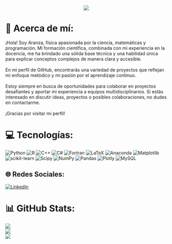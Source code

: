 <div id="header" align="center">
  <img decoding="async" src="https://github.com/aranzadata/aranzadata/banner.jpg" />
</div>

  # 💫 Acerca de mí:
¡Hola! Soy Aranza, física apasionada por la ciencia, matemáticas y programación. Mi formación científica, combinada con mi experiencia en la docencia, me ha brindado una sólida base técnica y una habilidad única para explicar conceptos complejos de manera clara y accesible.<br><br>En mi perfil de GitHub, encontrarás una variedad de proyectos que reflejan mi enfoque metódico y mi pasión por el aprendizaje continuo. <br><br>Estoy siempre en busca de oportunidades para colaborar en proyectos desafiantes y aportar mi experiencia a equipos multidisciplinarios. Si estás interesado en discutir ideas, proyectos o posibles colaboraciones, no dudes en contactarme.<br><br>¡Gracias por visitar mi perfil!


# 💻 Tecnologías:
![Python](https://img.shields.io/badge/python-3670A0?style=for-the-badge&logo=python&logoColor=ffdd54) ![R](https://img.shields.io/badge/r-%23276DC3.svg?style=for-the-badge&logo=r&logoColor=white) ![C++](https://img.shields.io/badge/c++-%2300599C.svg?style=for-the-badge&logo=c%2B%2B&logoColor=white) ![C#](https://img.shields.io/badge/c%23-%23239120.svg?style=for-the-badge&logo=csharp&logoColor=white) ![Fortran](https://img.shields.io/badge/Fortran-%23734F96.svg?style=for-the-badge&logo=fortran&logoColor=white) ![LaTeX](https://img.shields.io/badge/latex-%23008080.svg?style=for-the-badge&logo=latex&logoColor=white) ![Anaconda](https://img.shields.io/badge/Anaconda-%2344A833.svg?style=for-the-badge&logo=anaconda&logoColor=white) ![Matplotlib](https://img.shields.io/badge/Matplotlib-%23ffffff.svg?style=for-the-badge&logo=Matplotlib&logoColor=black) ![scikit-learn](https://img.shields.io/badge/scikit--learn-%23F7931E.svg?style=for-the-badge&logo=scikit-learn&logoColor=white) ![Scipy](https://img.shields.io/badge/SciPy-%230C55A5.svg?style=for-the-badge&logo=scipy&logoColor=%white) ![NumPy](https://img.shields.io/badge/numpy-%23013243.svg?style=for-the-badge&logo=numpy&logoColor=white) ![Pandas](https://img.shields.io/badge/pandas-%23150458.svg?style=for-the-badge&logo=pandas&logoColor=white) ![Plotly](https://img.shields.io/badge/Plotly-%233F4F75.svg?style=for-the-badge&logo=plotly&logoColor=white) ![MySQL](https://img.shields.io/badge/mysql-4479A1.svg?style=for-the-badge&logo=mysql&logoColor=white)

## 🌐 Redes Sociales:
[![LinkedIn](https://img.shields.io/badge/LinkedIn-%230077B5.svg?logo=linkedin&logoColor=white)](https://linkedin.com/in/aranzadata) 

# 📊 GitHub Stats:
![](https://github-readme-stats.vercel.app/api?username=aranzadata&theme=dark&hide_border=true&include_all_commits=false&count_private=false)<br/>
![](https://github-readme-streak-stats.herokuapp.com/?user=aranzadata&theme=dark&hide_border=true)<br/>
![](https://github-readme-stats.vercel.app/api/top-langs/?username=aranzadata&theme=dark&hide_border=true&include_all_commits=false&count_private=false&layout=compact)

<!-- Proudly created with GPRM ( https://gprm.itsvg.in ) -->
